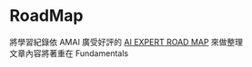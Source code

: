 # RoadMap
將學習紀錄依 AMAI 廣受好評的 [AI EXPERT ROAD MAP](https://i.am.ai/roadmap/#note) 來做整理  
文章內容將著重在 Fundamentals
